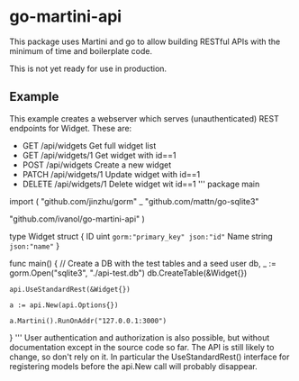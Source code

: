 # go-martini-api
This package uses Martini and go to allow building RESTful APIs with the
minimum of time and boilerplate code.

This is not yet ready for use in production.

## Example
This example creates a webserver which serves (unauthenticated) REST
endpoints for Widget. These are:
* GET /api/widgets Get full widget list
* GET /api/widgets/1 Get widget with id==1
* POST /api/widgets Create a new widget
* PATCH /api/widgets/1 Update widget with id==1
* DELETE /api/widgets/1 Delete widget wit id==1
'''
package main

import (
  "github.com/jinzhu/gorm"
  _ "github.com/mattn/go-sqlite3"

  "github.com/ivanol/go-martini-api"
)

type Widget struct {
    ID   uint   `gorm:"primary_key" json:"id"`
    Name string `json:"name"`
}

func main() {
    // Create a DB with the test tables and a seed user
    db, _ := gorm.Open("sqlite3", "./api-test.db")
    db.CreateTable(&Widget{})

    api.UseStandardRest(&Widget{})

    a := api.New(api.Options{})

    a.Martini().RunOnAddr("127.0.0.1:3000")
}
'''
User authentication and authorization is also possible, but without
documentation except in the source code so far. The API is still likely
to change, so don't rely on it. In particular the UseStandardRest()
interface for registering models before the api.New call will probably
disappear.

